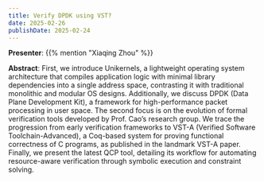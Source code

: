 ```yaml
---
title: Verify DPDK using VST?
date: 2025-02-26
publishDate: 2025-02-24
---
```



**Presenter**: {{% mention "Xiaqing Zhou" %}}

**Abstract**: First, we introduce Unikernels, a lightweight operating system architecture that compiles application logic with minimal library dependencies into a single address space, contrasting it with traditional monolithic and modular OS designs.  Additionally, we discuss DPDK (Data Plane Development Kit), a framework for high-performance packet processing in user space. The second focus is on the evolution of formal verification tools developed by Prof. Cao’s research group. We trace the progression from early verification frameworks to VST-A (Verified Software Toolchain-Advanced), a Coq-based system for proving functional correctness of C programs, as published in the landmark VST-A paper. Finally, we present the latest QCP tool, detailing its workflow for automating resource-aware verification through symbolic execution and constraint solving. 
